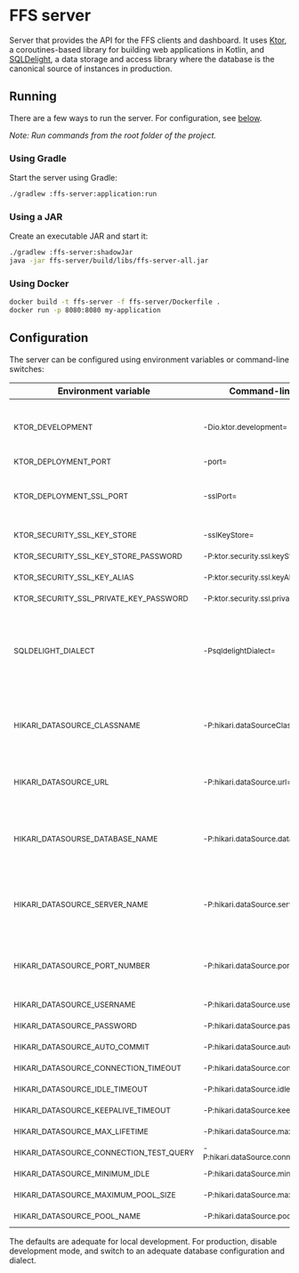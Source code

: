 # FFS server

Server that provides the API for the FFS clients and dashboard. It uses [Ktor](https://ktor.io/), a coroutines-based library for building web applications in Kotlin, and [SQLDelight](https://cashapp.github.io/sqldelight/), a data storage and access library where the database is the canonical source of instances in production.

## Running

There are a few ways to run the server. For configuration, see [below](#configuration).

_Note: Run commands from the root folder of the project._

### Using Gradle

Start the server using Gradle:

```bash
./gradlew :ffs-server:application:run
```

### Using a JAR

Create an executable JAR and start it:

```bash
./gradlew :ffs-server:shadowJar
java -jar ffs-server/build/libs/ffs-server-all.jar
```

### Using Docker

```bash
docker build -t ffs-server -f ffs-server/Dockerfile .
docker run -p 8080:8080 my-application
```

## Configuration

The server can be configured using environment variables or command-line switches:

| Environment variable                               | Command-line switch                                  | Default                                                     | Description                                                                                                                                                                                                         |
|----------------------------------------------------|------------------------------------------------------|-------------------------------------------------------------|---------------------------------------------------------------------------------------------------------------------------------------------------------------------------------------------------------------------|
| <sub>KTOR_DEVELOPMENT</sub>                        | <sub>-Dio.ktor.development=</sub>                    | <sub>true</sub>                                             | <sub>Run in development mode, enabling auto-reload and increasing verbosity.</sub>                                                                                                                                  |
| <sub>KTOR_DEPLOYMENT_PORT</sub>                    | <sub>-port=</sub>                                    | <sub>8080</sub>                                             | <sub>Port to listen on.</sub>                                                                                                                                                                                       |
| <sub>KTOR_DEPLOYMENT_SSL_PORT</sub>                | <sub>-sslPort=</sub>                                 |                                                             | <sub>SSL port to listen on.<br/><em>Note: KTOR_SECURITY_* must be set with this.</em></sub>                                                                                                                         |
| <sub>KTOR_SECURITY_SSL_KEY_STORE</sub>             | <sub>-sslKeyStore=</sub>                             |                                                             | <sub>Path to the SSL key store.</sub>                                                                                                                                                                               |
| <sub>KTOR_SECURITY_SSL_KEY_STORE_PASSWORD</sub>    | <sub>-P:ktor.security.ssl.keyStorePassword=</sub>    |                                                             | <sub>Password for the SSL key store.</sub>                                                                                                                                                                          |
| <sub>KTOR_SECURITY_SSL_KEY_ALIAS</sub>             | <sub>-P:ktor.security.ssl.keyAlias=</sub>            |                                                             | <sub>Key alias in the key store.</sub>                                                                                                                                                                              |
| <sub>KTOR_SECURITY_SSL_PRIVATE_KEY_PASSWORD</sub>  | <sub>-P:ktor.security.ssl.privateKeyPassword=</sub>  |                                                             | <sub>Password for the private key.</sub>                                                                                                                                                                            |
| <sub>SQLDELIGHT_DIALECT</sub>                      | <sub>-PsqldelightDialect=</sub>                      | <sub>sqlite:3.18</sub>                                      | <sub>SQL dialect from SQLDelight's [available options][1].<br/><em>Note: Read at compile time, not runtime.</em><br/><em>Note: Must be consistent with the datasource below.</em></sub>                             |
| <sub>HIKARI_DATASOURCE_CLASSNAME</sub>             | <sub>-P:hikari.dataSourceClassName=</sub>            | <sub>org.sqlite.SQLiteDataSource</sub>                      | <sub>Class name provided by the JDBC driver. See [Hikari's options](https://github.com/brettwooldridge/HikariCP#gear-configuration-knobs-baby).<br/><em>Note: must be consistent with the dialect above.</em></sub> |
| <sub>HIKARI_DATASOURCE_URL</sub>                   | <sub>-P:hikari.dataSource.url=</sub>                 | <sub>jdbc:sqlite:</sub><br/><sub><em>(in-memory)</em></sub> | <sub>Location of the database file.<br/>Applicable to file-based databases, like SQLite.</sub>                                                                                                                      |
| <sub>HIKARI_DATASOURSE_DATABASE_NAME</sub>         | <sub>-P:hikari.dataSource.databaseName=</sub>        | <sub><em>Depends on the JDBC driver.</em></sub>             | <sub>Name of the database.<br/>Applicable to connection-based databases, like PostgreSQL or MariaDB.</sub>                                                                                                          |
| <sub>HIKARI_DATASOURCE_SERVER_NAME</sub>           | <sub>-P:hikari.dataSource.serverName=</sub>          | <sub>localhost</sub>                                        | <sub>Name of the server.<br/>Applicable to connection-based databases, like PostgreSQL or MariaDB.</sub>                                                                                                            |
| <sub>HIKARI_DATASOURCE_PORT_NUMBER</sub>           | <sub>-P:hikari.dataSource.portNumber=</sub>          | <em><sub>Depends on the JDBC driver.</sub></em>             | <sub>Port number.<br/>Applicable to connection-based databases, like PostgreSQL or MariaDB.</sub>                                                                                                                   |
| <sub>HIKARI_DATASOURCE_USERNAME</sub>              | <sub>-P:hikari.dataSource.username=</sub>            |                                                             | <sub>Refer to [Hikari's options][2].</sub>                                                                                                                                                                          |
| <sub>HIKARI_DATASOURCE_PASSWORD</sub>              | <sub>-P:hikari.dataSource.password=</sub>            |                                                             | <sub>Refer to [Hikari's options][2].</sub>                                                                                                                                                                          |
| <sub>HIKARI_DATASOURCE_AUTO_COMMIT</sub>           | <sub>-P:hikari.dataSource.autoCommit=</sub>          |                                                             | <sub>Refer to [Hikari's options][2].</sub>                                                                                                                                                                          |
| <sub>HIKARI_DATASOURCE_CONNECTION_TIMEOUT</sub>    | <sub>-P:hikari.dataSource.connectionTimeout=</sub>   |                                                             | <sub>Refer to [Hikari's options][2].</sub>                                                                                                                                                                          |
| <sub>HIKARI_DATASOURCE_IDLE_TIMEOUT</sub>          | <sub>-P:hikari.dataSource.idleTimeout=</sub>         |                                                             | <sub>Refer to [Hikari's options][2].</sub>                                                                                                                                                                          |
| <sub>HIKARI_DATASOURCE_KEEPALIVE_TIMEOUT</sub>     | <sub>-P:hikari.dataSource.keepAliveTimeout=</sub>    |                                                             | <sub>Refer to [Hikari's options][2].</sub>                                                                                                                                                                          |
| <sub>HIKARI_DATASOURCE_MAX_LIFETIME</sub>          | <sub>-P:hikari.dataSource.maxLifetime=</sub>         |                                                             | <sub>Refer to [Hikari's options][2].</sub>                                                                                                                                                                          |
| <sub>HIKARI_DATASOURCE_CONNECTION_TEST_QUERY</sub> | <sub>-P:hikari.dataSource.connectionTestQuery=</sub> |                                                             | <sub>Refer to [Hikari's options][2].</sub>                                                                                                                                                                          |
| <sub>HIKARI_DATASOURCE_MINIMUM_IDLE</sub>          | <sub>-P:hikari.dataSource.minimumIdle=</sub>         |                                                             | <sub>Refer to [Hikari's options][2].</sub>                                                                                                                                                                          |
| <sub>HIKARI_DATASOURCE_MAXIMUM_POOL_SIZE</sub>     | <sub>-P:hikari.dataSource.maximumPoolSize=</sub>     |                                                             | <sub>Refer to [Hikari's options][2].</sub>                                                                                                                                                                          |
| <sub>HIKARI_DATASOURCE_POOL_NAME</sub>             | <sub>-P:hikari.dataSource.poolName=</sub>            |                                                             | <sub>Refer to [Hikari's options][2].</sub>                                                                                                                                                                          |

[1]: https://github.com/cashapp/sqldelight/blob/ea6652521765ded7ea91e19a351f827582239377/sqldelight-gradle-plugin/src/main/kotlin/app/cash/sqldelight/gradle/SqlDelightDatabase.kt#L61-L68
[2]: https://github.com/brettwooldridge/HikariCP#gear-configuration-knobs-baby

The defaults are adequate for local development. For production, disable development mode, and switch to an adequate database configuration and dialect.
